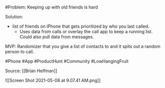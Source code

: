 #Problem: Keeping up with old friends is hard

Solution:
- list of friends on iPhone that gets prioritized by who you last called. 
	- Uses data from calls or overlay the call app to keep a running list. Could also pull data from messages. 

MVP: Randomizer that you give a list of contacts to and it spits out a random person to call.

#Phone #App #ProductHunt #Community #LowHangingFruit


Source: [[Brian Helfman]]

![[Screen Shot 2021-05-08 at 9.07.41 AM.png]]